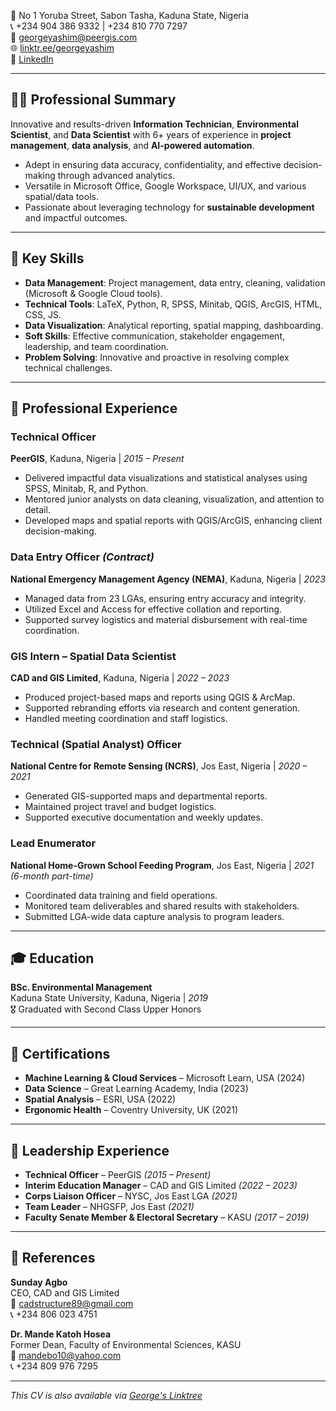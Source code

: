
📍 No 1 Yoruba Street, Sabon Tasha, Kaduna State, Nigeria  
📞 +234 904 386 9332 | +234 810 770 7297  
📧 [georgeyashim@peergis.com](mailto:georgeyashim@peergis.com)  
🌐 [linktr.ee/georgeyashim](https://linktr.ee/georgeyashim)  
🔗 [LinkedIn](https://www.linkedin.com/in/georgeyashim/)

---

## 👨‍💼 Professional Summary

Innovative and results-driven **Information Technician**, **Environmental Scientist**, and **Data Scientist** with 6+ years of experience in **project management**, **data analysis**, and **AI-powered automation**.

- Adept in ensuring data accuracy, confidentiality, and effective decision-making through advanced analytics.
- Versatile in Microsoft Office, Google Workspace, UI/UX, and various spatial/data tools.
- Passionate about leveraging technology for **sustainable development** and impactful outcomes.

---

## 🧠 Key Skills

- **Data Management**: Project management, data entry, cleaning, validation (Microsoft & Google Cloud tools).
- **Technical Tools**: LaTeX, Python, R, SPSS, Minitab, QGIS, ArcGIS, HTML, CSS, JS.
- **Data Visualization**: Analytical reporting, spatial mapping, dashboarding.
- **Soft Skills**: Effective communication, stakeholder engagement, leadership, and team coordination.
- **Problem Solving**: Innovative and proactive in resolving complex technical challenges.

---

## 💼 Professional Experience

### Technical Officer  
**PeerGIS**, Kaduna, Nigeria | *2015 – Present*  
- Delivered impactful data visualizations and statistical analyses using SPSS, Minitab, R, and Python.  
- Mentored junior analysts on data cleaning, visualization, and attention to detail.  
- Developed maps and spatial reports with QGIS/ArcGIS, enhancing client decision-making.

### Data Entry Officer *(Contract)*  
**National Emergency Management Agency (NEMA)**, Kaduna, Nigeria | *2023*  
- Managed data from 23 LGAs, ensuring entry accuracy and integrity.  
- Utilized Excel and Access for effective collation and reporting.  
- Supported survey logistics and material disbursement with real-time coordination.

### GIS Intern – Spatial Data Scientist  
**CAD and GIS Limited**, Kaduna, Nigeria | *2022 – 2023*  
- Produced project-based maps and reports using QGIS & ArcMap.  
- Supported rebranding efforts via research and content generation.  
- Handled meeting coordination and staff logistics.

### Technical (Spatial Analyst) Officer  
**National Centre for Remote Sensing (NCRS)**, Jos East, Nigeria | *2020 – 2021*  
- Generated GIS-supported maps and departmental reports.  
- Maintained project travel and budget logistics.  
- Supported executive documentation and weekly updates.

### Lead Enumerator  
**National Home-Grown School Feeding Program**, Jos East, Nigeria | *2021 (6-month part-time)*  
- Coordinated data training and field operations.  
- Monitored team deliverables and shared results with stakeholders.  
- Submitted LGA-wide data capture analysis to program leaders.

---

## 🎓 Education

**BSc. Environmental Management**  
Kaduna State University, Kaduna, Nigeria | *2019*  
🎖️ Graduated with Second Class Upper Honors

---

## 📜 Certifications

- **Machine Learning & Cloud Services** – Microsoft Learn, USA (2024)  
- **Data Science** – Great Learning Academy, India (2023)  
- **Spatial Analysis** – ESRI, USA (2022)  
- **Ergonomic Health** – Coventry University, UK (2021)

---

## 🧩 Leadership Experience

- **Technical Officer** – PeerGIS *(2015 – Present)*  
- **Interim Education Manager** – CAD and GIS Limited *(2022 – 2023)*  
- **Corps Liaison Officer** – NYSC, Jos East LGA *(2021)*  
- **Team Leader** – NHGSFP, Jos East *(2021)*  
- **Faculty Senate Member & Electoral Secretary** – KASU *(2017 – 2019)*

---

## 🧾 References

**Sunday Agbo**  
CEO, CAD and GIS Limited  
📧 [cadstructure89@gmail.com](mailto:cadstructure89@gmail.com)  
📞 +234 806 023 4751  

**Dr. Mande Katoh Hosea**  
Former Dean, Faculty of Environmental Sciences, KASU  
📧 [mandebo10@yahoo.com](mailto:mandebo10@yahoo.com)  
📞 +234 809 976 7295

---

_This CV is also available via [George's Linktree](https://linktr.ee/georgeyashim)_

